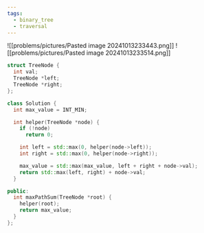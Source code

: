 ```yaml
---
tags:
  - binary_tree
  - traversal
---
```

![[problems/pictures/Pasted image 20241013233443.png]]
![[problems/pictures/Pasted image 20241013233514.png]]



```c++
struct TreeNode {
  int val;
  TreeNode *left;
  TreeNode *right;
};

class Solution {
  int max_value = INT_MIN;

  int helper(TreeNode *node) {
    if (!node)
      return 0;

    int left = std::max(0, helper(node->left));
    int right = std::max(0, helper(node->right));

    max_value = std::max(max_value, left + right + node->val);
    return std::max(left, right) + node->val;
  }

public:
  int maxPathSum(TreeNode *root) {
    helper(root);
    return max_value;
  }
};
```